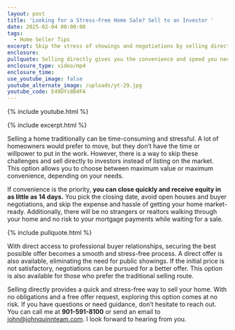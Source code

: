 ```yaml
---
layout: post
title: 'Looking for a Stress-Free Home Sale? Sell to an Investor '
date: 2025-02-04 00:00:00
tags:
  - Home Seller Tips
excerpt: Skip the stress of showings and negotiations by selling directly to investors.
enclosure:
pullquote: Selling directly gives you the convenience and speed you need.
enclosure_type: video/mp4
enclosure_time:
use_youtube_image: false
youtube_alternate_image: /uploads/yt-29.jpg
youtube_code: E49DYs8B4FA
---
```

{% include youtube.html %}

{% include excerpt.html %}

Selling a home traditionally can be time-consuming and stressful. A lot of homeowners would prefer to move, but they don’t have the time or willpower to put in the work. However, there is a way to skip these challenges and sell directly to investors instead of listing on the market. This option allows you to choose between maximum value or maximum convenience, depending on your needs.

If convenience is the priority, **you can close quickly and receive equity in as little as 14 days.** You pick the closing date, avoid open houses and buyer negotiations, and skip the expense and hassle of getting your home market-ready. Additionally, there will be no strangers or realtors walking through your home and no risk to your mortgage payments while waiting for a sale.

{% include pullquote.html %}

With direct access to professional buyer relationships, securing the best possible offer becomes a smooth and stress-free process. A direct offer is also available, eliminating the need for public showings. If the initial price is not satisfactory, negotiations can be pursued for a better offer. This option is also available for those who prefer the traditional selling route.

Selling directly provides a quick and stress-free way to sell your home. With no obligations and a free offer request, exploring this option comes at no risk. If you have questions or need guidance, don’t hesitate to reach out. You can call me at **901-591-8100** or send an email to [john@johnquinnteam.com](mailto:john@johnquinnteam.com). I look forward to hearing from you.